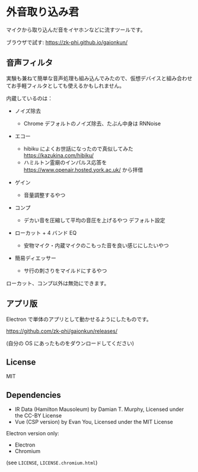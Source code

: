 # 外音取り込み君

マイクから取り込んだ音をイヤホンなどに流すツールです。

ブラウザで試す: https://zk-phi.github.io/gaionkun/

## 音声フィルタ

実験も兼ねて簡単な音声処理も組み込んでみたので、仮想デバイスと組み合わせてお手軽フィルタとしても使えるかもしれません。

内蔵しているのは：

- ノイズ除去
  - Chrome デフォルトのノイズ除去、たぶん中身は RNNoise

- エコー
  - hibiku によくお世話になったので真似してみた https://kazukina.com/hibiku/
  - ハミルトン霊廟のインパルス応答を https://www.openair.hosted.york.ac.uk/ から拝借

- ゲイン
  - 音量調整するやつ

- コンプ
  - デカい音を圧縮して平均の音圧を上げるやつ デフォルト設定

- ローカット + 4 バンド EQ
  - 安物マイク・内蔵マイクのこもった音を良い感じにしたいやつ

- 簡易ディエッサー
  - サ行の刺さりをマイルドにするやつ

ローカット、コンプ以外は無効にできます。

## アプリ版

Electron で単体のアプリとして動かせるようにしたものです。

https://github.com/zk-phi/gaionkun/releases/

(自分の OS にあったものをダウンロードしてください)

## License

MIT

## Dependencies

- IR Data (Hamilton Mausoleum) by Damian T. Murphy, Licensed under the CC-BY License
- Vue (CSP version) by Evan You, Licensed under the MIT License

Electron version only:

- Electron
- Chromium

(see `LICENSE`, `LICENSE.chromium.html`)
